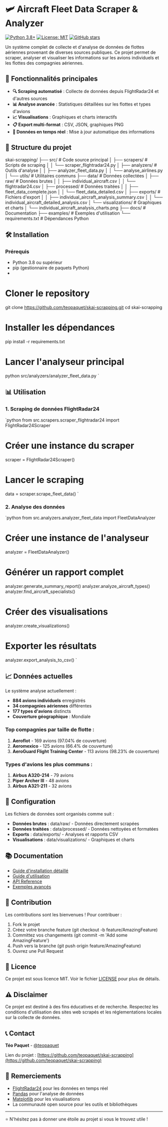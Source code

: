 # 🛩️ Aircraft Fleet Data Scraper & Analyzer

[![Python 3.8+](https://img.shields.io/badge/python-3.8+-blue.svg)](https://www.python.org/downloads/)
[![License: MIT](https://img.shields.io/badge/License-MIT-yellow.svg)](https://opensource.org/licenses/MIT)
[![GitHub stars](https://img.shields.io/github/stars/teopaquet/skai-scrapping.svg)](https://github.com/teopaquet/skai-scrapping/stargazers)

Un système complet de collecte et d'analyse de données de flottes aériennes provenant de diverses sources publiques. Ce projet permet de scraper, analyser et visualiser les informations sur les avions individuels et les flottes des compagnies aériennes.

## 🚀 Fonctionnalités principales

- **🔍 Scraping automatisé** : Collecte de données depuis FlightRadar24 et d'autres sources
- **📊 Analyse avancée** : Statistiques détaillées sur les flottes et types d'avions
- **📈 Visualisations** : Graphiques et charts interactifs
- **📋 Export multi-format** : CSV, JSON, graphiques PNG
- **🔄 Données en temps réel** : Mise à jour automatique des informations

## 📁 Structure du projet


skai-scrapping/
├── src/                          # Code source principal
│   ├── scrapers/                 # Scripts de scraping
│   │   └── scraper_flightradar24.py
│   ├── analyzers/                # Outils d'analyse
│   │   ├── analyzer_fleet_data.py
│   │   └── analyse_airlines.py
│   └── utils/                    # Utilitaires communs
├── data/                         # Données collectées
│   ├── raw/                      # Données brutes
│   │   ├── individual_aircraft.csv
│   │   └── flightradar24.csv
│   ├── processed/                # Données traitées
│   │   ├── fleet_data_complete.json
│   │   └── fleet_data_detailed.csv
│   ├── exports/                  # Fichiers d'export
│   │   ├── individual_aircraft_analysis_summary.csv
│   │   └── individual_aircraft_detailed_analysis.csv
│   └── visualizations/           # Graphiques et charts
│       └── individual_aircraft_analysis_charts.png
├── docs/                         # Documentation
├── examples/                     # Exemples d'utilisation
└── requirements.txt              # Dépendances Python


## 🛠️ Installation

### Prérequis
- Python 3.8 ou supérieur
- pip (gestionnaire de paquets Python)
- 
# Cloner le repository
git clone https://github.com/teopaquet/skai-scrapping.git
cd skai-scrapping

# Installer les dépendances
pip install -r requirements.txt

# Lancer l'analyseur principal
python src/analyzers/analyzer_fleet_data.py
`

## 📊 Utilisation

### 1. Scraping de données FlightRadar24

`python
from src.scrapers.scraper_flightradar24 import FlightRadar24Scraper

# Créer une instance du scraper
scraper = FlightRadar24Scraper()

# Lancer le scraping
data = scraper.scrape_fleet_data()
`

### 2. Analyse des données

`python
from src.analyzers.analyzer_fleet_data import FleetDataAnalyzer

# Créer une instance de l'analyseur
analyzer = FleetDataAnalyzer()

# Générer un rapport complet
analyzer.generate_summary_report()
analyzer.analyze_aircraft_types()
analyzer.find_aircraft_specialists()

# Créer des visualisations
analyzer.create_visualizations()

# Exporter les résultats
analyzer.export_analysis_to_csv()
`

## 📈 Données actuelles

Le système analyse actuellement :
- **884 avions individuels** enregistrés
- **34 compagnies aériennes** différentes
- **177 types d'avions** distincts
- **Couverture géographique** : Mondiale

### Top compagnies par taille de flotte :
1. **Aeroflot** - 169 avions (97.04% de couverture)
2. **Aeromexico** - 125 avions (66.4% de couverture)
3. **AeroGuard Flight Training Center** - 113 avions (98.23% de couverture)

### Types d'avions les plus communs :
1. **Airbus A320-214** - 79 avions
2. **Piper Archer III** - 48 avions
3. **Airbus A321-211** - 32 avions

## 🔧 Configuration

Les fichiers de données sont organisés comme suit :
- **Données brutes** : data/raw/ - Données directement scrapées
- **Données traitées** : data/processed/ - Données nettoyées et formatées
- **Exports** : data/exports/ - Analyses et rapports CSV
- **Visualisations** : data/visualizations/ - Graphiques et charts

## 📚 Documentation

- [Guide d'installation détaillé](docs/installation.md)
- [Guide d'utilisation](docs/usage.md)
- [API Reference](docs/api.md)
- [Exemples avancés](examples/)

## 🤝 Contribution

Les contributions sont les bienvenues ! Pour contribuer :

1. Fork le projet
2. Créez votre branche feature (git checkout -b feature/AmazingFeature)
3. Committez vos changements (git commit -m 'Add some AmazingFeature')
4. Push vers la branche (git push origin feature/AmazingFeature)
5. Ouvrez une Pull Request

## 📄 Licence

Ce projet est sous licence MIT. Voir le fichier [LICENSE](LICENSE) pour plus de détails.

## ⚠️ Disclaimer

Ce projet est destiné à des fins éducatives et de recherche. Respectez les conditions d'utilisation des sites web scrapés et les réglementations locales sur la collecte de données.

## 📞 Contact

**Téo Paquet** - [@teopaquet](https://github.com/teopaquet)

Lien du projet : [https://github.com/teopaquet/skai-scrapping](https://github.com/teopaquet/skai-scrapping)

## 🙏 Remerciements

- [FlightRadar24](https://www.flightradar24.com/) pour les données en temps réel
- [Pandas](https://pandas.pydata.org/) pour l'analyse de données
- [Matplotlib](https://matplotlib.org/) pour les visualisations
- La communauté open source pour les outils et bibliothèques

---

⭐ N'hésitez pas à donner une étoile au projet si vous le trouvez utile !
